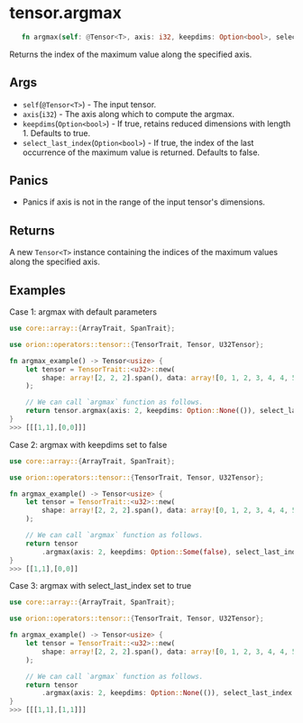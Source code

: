 # tensor.argmax

```rust 
   fn argmax(self: @Tensor<T>, axis: i32, keepdims: Option<bool>, select_last_index: Option<bool>) -> Tensor<i32>;
```

Returns the index of the maximum value along the specified axis.

## Args

* `self`(`@Tensor<T>`) - The input tensor.
* `axis`(`i32`) - The axis along which to compute the argmax.
* `keepdims`(`Option<bool>`) - If true, retains reduced dimensions with length 1. Defaults to true.
* `select_last_index`(`Option<bool>`) - If true, the index of the last occurrence of the maximum value is returned. Defaults to false.   

## Panics

* Panics if axis is not in the range of the input tensor's dimensions.

## Returns 

A new `Tensor<T>` instance containing the indices of the maximum values along the specified axis.

## Examples

Case 1: argmax with default parameters

```rust
use core::array::{ArrayTrait, SpanTrait};

use orion::operators::tensor::{TensorTrait, Tensor, U32Tensor};

fn argmax_example() -> Tensor<usize> {
    let tensor = TensorTrait::<u32>::new(
        shape: array![2, 2, 2].span(), data: array![0, 1, 2, 3, 4, 4, 5, 5].span(),
    );

    // We can call `argmax` function as follows.
    return tensor.argmax(axis: 2, keepdims: Option::None(()), select_last_index: Option::None(()));
}
>>> [[[1,1],[0,0]]]
```
Case 2: argmax with keepdims set to false

```rust
use core::array::{ArrayTrait, SpanTrait};

use orion::operators::tensor::{TensorTrait, Tensor, U32Tensor};

fn argmax_example() -> Tensor<usize> {
    let tensor = TensorTrait::<u32>::new(
        shape: array![2, 2, 2].span(), data: array![0, 1, 2, 3, 4, 4, 5, 5].span(),
    );

    // We can call `argmax` function as follows.
    return tensor
        .argmax(axis: 2, keepdims: Option::Some(false), select_last_index: Option::None(()));
}
>>> [[1,1],[0,0]]
```

Case 3: argmax with select_last_index set to true

```rust
use core::array::{ArrayTrait, SpanTrait};

use orion::operators::tensor::{TensorTrait, Tensor, U32Tensor};

fn argmax_example() -> Tensor<usize> {
    let tensor = TensorTrait::<u32>::new(
        shape: array![2, 2, 2].span(), data: array![0, 1, 2, 3, 4, 4, 5, 5].span(),
    );

    // We can call `argmax` function as follows.
    return tensor
        .argmax(axis: 2, keepdims: Option::None(()), select_last_index: Option::Some(true));
}
>>> [[[1,1],[1,1]]]
```
